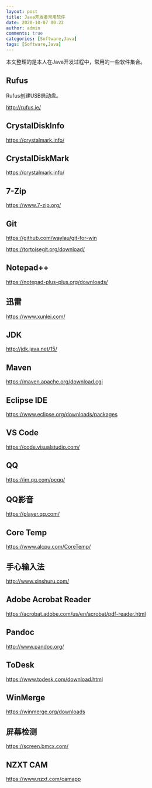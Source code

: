 ```yaml
---
layout: post
title: Java开发者常用软件
date: 2020-10-07 00:22
author: admin
comments: true
categories: [Software,Java]
tags: [Software,Java]
---
```


本文整理的是本人在Java开发过程中，常用的一些软件集合。

<!-- more -->

## Rufus 

Rufus创建USB启动盘。

http://rufus.ie/

##  CrystalDiskInfo


https://crystalmark.info/

##  CrystalDiskMark



https://crystalmark.info/


## 7-Zip

https://www.7-zip.org/

## Git

https://github.com/waylau/git-for-win


https://tortoisegit.org/download/

## Notepad++

https://notepad-plus-plus.org/downloads/

## 迅雷

https://www.xunlei.com/


## JDK

http://jdk.java.net/15/

## Maven

https://maven.apache.org/download.cgi

## Eclipse IDE

https://www.eclipse.org/downloads/packages

## VS Code

https://code.visualstudio.com/

## QQ

https://im.qq.com/pcqq/

## QQ影音

https://player.qq.com/

## Core Temp

https://www.alcpu.com/CoreTemp/

## 手心输入法

http://www.xinshuru.com/

## Adobe Acrobat Reader

https://acrobat.adobe.com/us/en/acrobat/pdf-reader.html

## Pandoc 

http://www.pandoc.org/

## ToDesk

https://www.todesk.com/download.html

## WinMerge

https://winmerge.org/downloads

## 屏幕检测

https://screen.bmcx.com/

## NZXT CAM 

https://www.nzxt.com/camapp